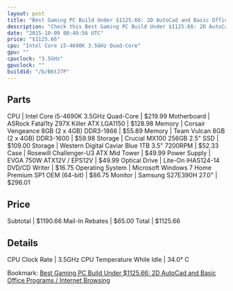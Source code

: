 ```yaml
---
layout: post
title: "Best Gaming PC Build Under $1125.66: 2D AutoCad and Basic Office Programs / Internet Browsing"
description: "Check this Best Gaming PC Build Under $1125.66: 2D AutoCad and Basic Office Programs / Internet Browsing. CPU: Intel Core i5-4690K 3.5GHz Quad-Core, Motherboard: ASRock Fa"
date: "2015-10-09 00:40:56 UTC"
price: "$1125.66"
cpu: "Intel Core i5-4690K 3.5GHz Quad-Core"
gpu: ""
cpuclock: "3.5GHz"
gpuclock: ""
buildid: "/b/B6tJ7P"
---
```


## Parts

CPU | Intel Core i5-4690K 3.5GHz Quad-Core | $219.99
Motherboard | ASRock Fatal1ty Z97X Killer ATX LGA1150 | $128.98
Memory | Corsair Vengeance 8GB (2 x 4GB) DDR3-1866 | $55.89
Memory | Team Vulcan 8GB (2 x 4GB) DDR3-1600 | $59.98
Storage | Crucial MX100 256GB 2.5" SSD | $109.00
Storage | Western Digital Caviar Blue 1TB 3.5" 7200RPM | $52.33
Case | Rosewill Challenger-U3 ATX Mid Tower | $49.99
Power Supply | EVGA 750W ATX12V / EPS12V | $49.99
Optical Drive | Lite-On iHAS124-14 DVD/CD Writer | $16.75
Operating System | Microsoft Windows 7 Home Premium SP1 OEM (64-bit) | $86.75
Monitor | Samsung S27E390H 27.0" | $296.01

## Price

Subtotal | $1190.66
Mail-In Rebates | $65.00
Total | $1125.66

## Details

CPU Clock Rate | 3.5GHz
CPU Temperature While Idle | 34.0° C

Bookmark: [Best Gaming PC Build Under $1125.66: 2D AutoCad and Basic Office Programs / Internet Browsing](http://pcbuilders.github.io/2015/10/09/best-gaming-pc-build-under-1125-dollars-dot-66-2d-autocad-and-basic-office-programs-slash-internet-browsing/)